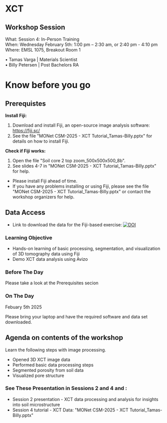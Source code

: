 # XCT

## Workshop Session
What: Session 4: In-Person Training   <br>
When: Wednesday February 5th: 1:00 pm – 2:30 am, or  2:40 pm - 4:10 pm <br>
Where:  EMSL 1075, Breakout Room 1

•	Tamas Varga | Materials Scientist  <br>
•	Billy Petersen | Post Bachelors RA   <br>


# Know before you go

## Prerequistes

**Install Fiji:**

1. Download and install Fiji, an open-source image analysis software: https://fiji.sc/
2. See the file "MONet CSM-2025 - XCT Tutorial_Tamas-Billy.pptx" for details on how to install Fiji.

**Check if Fiji works:**

1. Open the file "Soil core 2 top zoom_500x500x500_8b".
2. See slides 4-7 in "MONet CSM-2025 - XCT Tutorial_Tamas-Billy.pptx" for help.

* Please install Fiji ahead of time.
* If you have any problems installing or using Fiji, please see the file "MONet CSM-2025 - XCT Tutorial_Tamas-Billy.pptx" or contact the workshop organizers for help.
 
## Data Access
* Link to download the data for the Fiji-based exercise: [![DOI](https://zenodo.org/badge/DOI/10.5281/zenodo.8377888.svg)](https://doi.org/10.5281/zenodo.8377888)

### Learning Objective

* Hands-on learning of basic processing, segmentation, and visualization of 3D tomography data using Fiji
* Demo XCT data analysis using Avizo

### Before The Day

Please take a look at the Prerequisites secion

### On The Day

Febuary 5th 2025

Please bring your laptop and have the required software and data set downloaded. 

## Agenda on contents of the workshop

Learn the following steps with image processing. 
* Opened 3D XCT image data
* Performed basic data processing steps
* Segmented porosity from soil data
* Visualized pore structure

### See These Presentation in Sessions 2 and 4 and : 

* Session 2 presentation - XCT data processing and analysis for insights into soil microstructure
* Session 4 tutorial - XCT Data: "MONet CSM-2025 - XCT Tutorial_Tamas-Billy.pptx"


